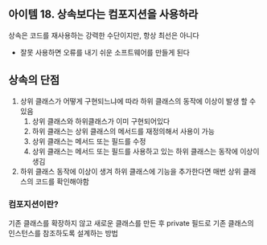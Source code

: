 ## 아이템 18. 상속보다는 컴포지션을 사용하라
상속은 코드를 재사용하는 강력한 수단이지만, 항상 최선은 아니다
- 잘못 사용하면 오류를 내기 쉬운 소프트웨어를 만들게 된다

## 상속의 단점
1. 상위 클래스가 어떻게 구현되느냐에 따라 하위 클래스의 동작에 이상이 발생 할 수 있음
   1. 상위 클래스와 하위클래스가 이미 구현되어있다
   2. 하위 클래스는 상위 클래스의 메서드를 재정의해서 사용이 가능
   3. 상위 클래스는 메서드 또는 필드를 수정
   4. 상위 클래스는 메서드 또는 필드를 사용하고 있는 하위 클래스는 동작에 이상이 생김
2. 하위 클래스 동작에 이상이 생겨 하위 클래스에 기능을 추가한다면 매번 상위 클래스의 코드를 확인해야함

### 컴포지션이란?
기존 클래스를 확장하지 않고 새로운 클래스를 만든 후 private 필드로 기존 클래스의 인스턴스를 참조하도록 설계하는 방법


